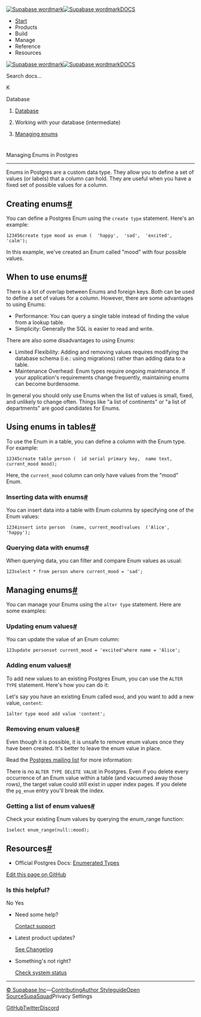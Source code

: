 [![Supabase wordmark](https://supabase.com/docs/_next/image?url=%2Fdocs%2Fsupabase-dark.svg&w=256&q=75&dpl=dpl_5BYG5BkQhU19GEfZfhcgAbeGcRQo)![Supabase wordmark](https://supabase.com/docs/_next/image?url=%2Fdocs%2Fsupabase-light.svg&w=256&q=75&dpl=dpl_5BYG5BkQhU19GEfZfhcgAbeGcRQo)DOCS](https://supabase.com/docs)

-   [Start](https://supabase.com/docs/guides/getting-started)
-   Products
-   Build
-   Manage
-   Reference
-   Resources

[![Supabase wordmark](https://supabase.com/docs/_next/image?url=%2Fdocs%2Fsupabase-dark.svg&w=256&q=75&dpl=dpl_5BYG5BkQhU19GEfZfhcgAbeGcRQo)![Supabase wordmark](https://supabase.com/docs/_next/image?url=%2Fdocs%2Fsupabase-light.svg&w=256&q=75&dpl=dpl_5BYG5BkQhU19GEfZfhcgAbeGcRQo)DOCS](https://supabase.com/docs)

Search docs...

K

Database

1.  [Database](https://supabase.com/docs/guides/database/overview)

3.  Working with your database (intermediate)

5.  [Managing enums](https://supabase.com/docs/guides/database/postgres/enums)

# 

Managing Enums in Postgres

* * *

Enums in Postgres are a custom data type. They allow you to define a set of values (or labels) that a column can hold. They are useful when you have a fixed set of possible values for a column.

## Creating enums[#](#creating-enums)

You can define a Postgres Enum using the `create type` statement. Here's an example:

```
123456create type mood as enum (  'happy',  'sad',  'excited',  'calm');
```

In this example, we've created an Enum called "mood" with four possible values.

## When to use enums[#](#when-to-use-enums)

There is a lot of overlap between Enums and foreign keys. Both can be used to define a set of values for a column. However, there are some advantages to using Enums:

-   Performance: You can query a single table instead of finding the value from a lookup table.
-   Simplicity: Generally the SQL is easier to read and write.

There are also some disadvantages to using Enums:

-   Limited Flexibility: Adding and removing values requires modifying the database schema (i.e.: using migrations) rather than adding data to a table.
-   Maintenance Overhead: Enum types require ongoing maintenance. If your application's requirements change frequently, maintaining enums can become burdensome.

In general you should only use Enums when the list of values is small, fixed, and unlikely to change often. Things like "a list of continents" or "a list of departments" are good candidates for Enums.

## Using enums in tables[#](#using-enums-in-tables)

To use the Enum in a table, you can define a column with the Enum type. For example:

```
12345create table person (  id serial primary key,  name text,  current_mood mood);
```

Here, the `current_mood` column can only have values from the "mood" Enum.

### Inserting data with enums[#](#inserting-data-with-enums)

You can insert data into a table with Enum columns by specifying one of the Enum values:

```
1234insert into person  (name, current_mood)values  ('Alice', 'happy');
```

### Querying data with enums[#](#querying-data-with-enums)

When querying data, you can filter and compare Enum values as usual:

```
123select * from person where current_mood = 'sad';
```

## Managing enums[#](#managing-enums)

You can manage your Enums using the `alter type` statement. Here are some examples:

### Updating enum values[#](#updating-enum-values)

You can update the value of an Enum column:

```
123update personset current_mood = 'excited'where name = 'Alice';
```

### Adding enum values[#](#adding-enum-values)

To add new values to an existing Postgres Enum, you can use the `ALTER TYPE` statement. Here's how you can do it:

Let's say you have an existing Enum called `mood`, and you want to add a new value, `content`:

```
1alter type mood add value 'content';
```

### Removing enum values[#](#removing-enum-values)

Even though it is possible, it is unsafe to remove enum values once they have been created. It's better to leave the enum value in place.

Read the [Postgres mailing list](https://www.postgresql.org/message-id/21012.1459434338%40sss.pgh.pa.us) for more information:

There is no `ALTER TYPE DELETE VALUE` in Postgres. Even if you delete every occurrence of an Enum value within a table (and vacuumed away those rows), the target value could still exist in upper index pages. If you delete the `pg_enum` entry you'll break the index.

### Getting a list of enum values[#](#getting-a-list-of-enum-values)

Check your existing Enum values by querying the enum\_range function:

```
1select enum_range(null::mood);
```

## Resources[#](#resources)

-   Official Postgres Docs: [Enumerated Types](https://www.postgresql.org/docs/current/datatype-enum.html)

[Edit this page on GitHub](https://github.com/supabase/supabase/blob/master/apps/docs/content/guides/database/postgres/enums.mdx)

### Is this helpful?

No Yes

-   Need some help?
    
    [Contact support](https://supabase.com/support)
-   Latest product updates?
    
    [See Changelog](https://supabase.com/changelog)
-   Something's not right?
    
    [Check system status](https://status.supabase.com/)

* * *

[© Supabase Inc](https://supabase.com/)—[Contributing](https://github.com/supabase/supabase/blob/master/apps/docs/DEVELOPERS.md)[Author Styleguide](https://github.com/supabase/supabase/blob/master/apps/docs/CONTRIBUTING.md)[Open Source](https://supabase.com/open-source)[SupaSquad](https://supabase.com/supasquad)Privacy Settings

[GitHub](https://github.com/supabase/supabase)[Twitter](https://twitter.com/supabase)[Discord](https://discord.supabase.com/)